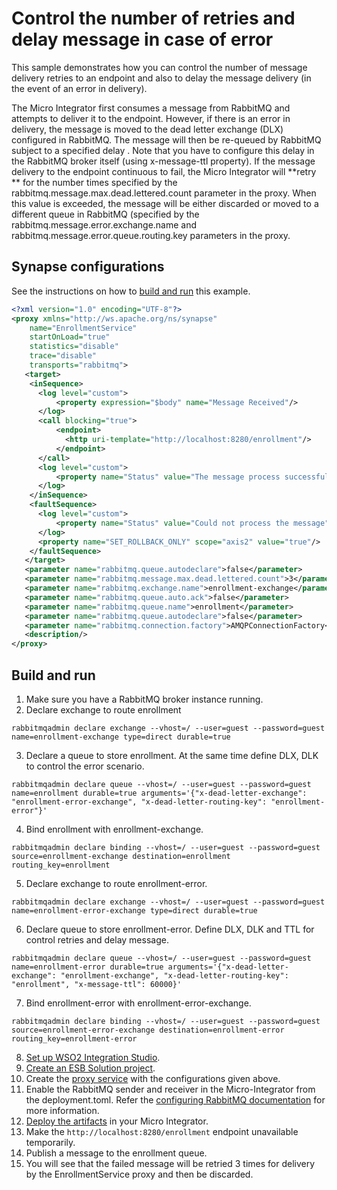 # Control the number of retries and delay message in case of error

This sample demonstrates how you can control the number of message delivery retries to an endpoint and also to delay 
the message delivery (in the event of an error in delivery).

The Micro Integrator first consumes a message from RabbitMQ and attempts to deliver it to the endpoint. 
However, if there is an error in delivery, the message is moved to the dead letter exchange (DLX) configured in RabbitMQ.
The message will then be re-queued by RabbitMQ subject to a specified delay . Note that you have to configure this delay 
in the RabbitMQ broker itself (using x-message-ttl property). If the message delivery to the endpoint continuous to fail, 
the Micro Integrator will **retry ** for the number times specified by the rabbitmq.message.max.dead.lettered.count
parameter in the proxy. When this value is exceeded, the message will be either discarded or moved to a different 
queue in RabbitMQ (specified by the rabbitmq.message.error.exchange.name and rabbitmq.message.error.queue.routing.key 
parameters in the proxy.

## Synapse configurations

See the instructions on how to [build and run](#build-and-run) this example.

```xml
<?xml version="1.0" encoding="UTF-8"?>
<proxy xmlns="http://ws.apache.org/ns/synapse"
    name="EnrollmentService"
    startOnLoad="true"
    statistics="disable"
    trace="disable"
    transports="rabbitmq">
   <target>
    <inSequence>
      <log level="custom">
          <property expression="$body" name="Message Received"/>
      </log>
      <call blocking="true">
          <endpoint>
            <http uri-template="http://localhost:8280/enrollment"/>
          </endpoint>
      </call>
      <log level="custom">
          <property name="Status" value="The message process successfully"/>
      </log>
    </inSequence>
    <faultSequence>
      <log level="custom">
          <property name="Status" value="Could not process the message"/>
      </log>
      <property name="SET_ROLLBACK_ONLY" scope="axis2" value="true"/>
    </faultSequence>
   </target>
   <parameter name="rabbitmq.queue.autodeclare">false</parameter>
   <parameter name="rabbitmq.message.max.dead.lettered.count">3</parameter>
   <parameter name="rabbitmq.exchange.name">enrollment-exchange</parameter>
   <parameter name="rabbitmq.queue.auto.ack">false</parameter>
   <parameter name="rabbitmq.queue.name">enrollment</parameter>
   <parameter name="rabbitmq.queue.autodeclare">false</parameter>
   <parameter name="rabbitmq.connection.factory">AMQPConnectionFactory</parameter>
   <description/>
</proxy>
```

## Build and run

1. Make sure you have a RabbitMQ broker instance running.
2. Declare exchange to route enrollment
```
rabbitmqadmin declare exchange --vhost=/ --user=guest --password=guest name=enrollment-exchange type=direct durable=true
```

3. Declare a queue to store enrollment. At the same time define DLX, DLK to control the error scenario.
```
rabbitmqadmin declare queue --vhost=/ --user=guest --password=guest name=enrollment durable=true arguments='{"x-dead-letter-exchange": "enrollment-error-exchange", "x-dead-letter-routing-key": "enrollment-error"}'
```

4. Bind enrollment with enrollment-exchange.
```
rabbitmqadmin declare binding --vhost=/ --user=guest --password=guest source=enrollment-exchange destination=enrollment routing_key=enrollment

```

5. Declare exchange to route enrollment-error.
```
rabbitmqadmin declare exchange --vhost=/ --user=guest --password=guest name=enrollment-error-exchange type=direct durable=true

```

6. Declare queue to store enrollment-error. Define DLX, DLK and TTL for control retries and delay message.
```
rabbitmqadmin declare queue --vhost=/ --user=guest --password=guest name=enrollment-error durable=true arguments='{"x-dead-letter-exchange": "enrollment-exchange", "x-dead-letter-routing-key": "enrollment", "x-message-ttl": 60000}'

```

7. Bind enrollment-error with enrollment-error-exchange.
```
rabbitmqadmin declare binding --vhost=/ --user=guest --password=guest source=enrollment-error-exchange destination=enrollment-error routing_key=enrollment-error
```

8. [Set up WSO2 Integration Studio](../../../../develop/installing-WSO2-Integration-Studio).
9. [Create an ESB Solution project](../../../../develop/creating-projects/#esb-config-project).
10. Create the [proxy service](../../../../develop/creating-artifacts/creating-a-proxy-service) with the configurations given above.
11. Enable the RabbitMQ sender and receiver in the Micro-Integrator from the deployment.toml. Refer the 
 [configuring RabbitMQ documentation](../../../setup/brokers/configure-with-rabbitMQ.md) for more information.
12. [Deploy the artifacts](../../../../develop/deploy-and-run) in your Micro Integrator.
13. Make the `http://localhost:8280/enrollment` endpoint unavailable temporarily. 
14. Publish a message to the enrollment queue.
15. You will see that the failed message will be retried 3 times for delivery by the EnrollmentService proxy and then be discarded.
